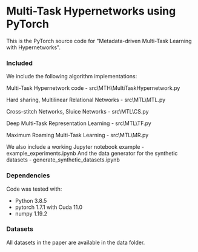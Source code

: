 # Multi-Task Hypernetworks using PyTorch
This is the PyTorch source code for "Metadata-driven Multi-Task Learning with Hypernetworks".

### Included
We include the following algorithm implementations:

Multi-Task Hypernetwork code - src\MTH\MultiTaskHypernetwork.py

Hard sharing, Multilinear Relational Networks - src\MTL\MTL.py

Cross-stitch Networks, Sluice Networks - src\MTL\CS.py

Deep Multi-Task Representation Learning - src\MTL\TF.py

Maximum Roaming Multi-Task Learning - src\MTL\MR.py

We also include a working Jupyter notebook example - example_experiments.ipynb
And the data generator for the synthetic datasets - generate_synthetic_datasets.ipynb

### Dependencies
Code was tested with:
- Python 3.8.5
- pytorch 1.7.1 with Cuda 11.0
- numpy 1.19.2

### Datasets
All datasets in the paper are available in the data folder.
